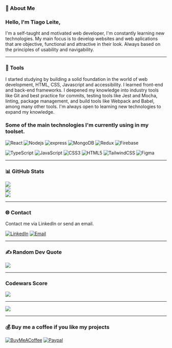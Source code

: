 ### 💫 About Me

### Hello, I'm Tiago Leite, 

I'm a self-taught and motivated web developer, I'm constantly learning new technologies. My main focus is to develop websites and web aplications that are objective, functional and attractive in their look. Always based on the principles of usability and navigability.

---

### 🔧 Tools

I started studying by building a solid foundation in the world of web development, HTML, CSS, Javascript and accessibility. I learned front-end and back-end frameworks. I deepened my knowledge into industry tools like Git and best practice for commits, testing tools like Jest and Mocha, linting, package management, and build tools like Webpack and Babel, among many other tools. I'm always open to learning new technologies to expand my knowledge.

### Some of the main technologies I'm currently using in my toolset.

![React](https://img.shields.io/badge/react-%2320232a.svg?style=for-the-badge&logo=react&logoColor=#6DDAFB)
![Nodejs](https://img.shields.io/badge/node.js-%2320232a.svg?style=for-the-badge&logo=node.js&logoColor=#8BBF3D)
![express](https://img.shields.io/badge/express-%2320232a.svg?style=for-the-badge&logo=express&logoColor=#7F7F7F)
![MongoDB](https://img.shields.io/badge/mongodb-%2320232a.svg?style=for-the-badge&logo=mongodb&logoColor=#4FAA41)
![Redux](https://img.shields.io/badge/redux-%2320232a.svg?style=for-the-badge&logo=redux&logoColor=rgb(118,74,188))
![Firebase](https://img.shields.io/badge/firebase-%2320232a.svg?style=for-the-badge&logo=firebase&logoColor=rgb(238,128,15))

![TypeScript](https://img.shields.io/badge/typescript-%2320232a.svg?style=for-the-badge&logo=typescript&logoColor=rgb(45,121,199))
![JavaScript](https://img.shields.io/badge/javascript-%2320232a.svg?style=for-the-badge&logo=javascript&logoColor=#F0D506)
![CSS3](<https://img.shields.io/badge/css3-%2320232a.svg?style=for-the-badge&logo=css3&logoColor=hsl(229,73%,52%)>)
![HTML5](<https://img.shields.io/badge/html5-%2320232a.svg?style=for-the-badge&logo=html5&logoColor=hsl(11,73%,51%)>)
![TailwindCSS](https://img.shields.io/badge/tailwind_css-%2320232a.svg?style=for-the-badge&logo=tailwind-css&logoColor=#5CB8F0)
![Figma](<https://img.shields.io/badge/figma-%2320232a.svg?style=for-the-badge&logo=figma&logoColor=hsl(137,50%,59%)>)

---

### 📊 GitHub Stats

![](https://github-readme-stats.vercel.app/api?username=tiagocreator&theme=merko&hide_border=false&include_all_commits=true&count_private=false)<br/>
![](https://github-readme-streak-stats.herokuapp.com/?user=tiagocreator&theme=merko&hide_border=false)<br/>
![](https://github-readme-stats.vercel.app/api/top-langs/?username=tiagocreator&theme=merko&hide_border=false&include_all_commits=true&count_private=false&layout=compact)

---

### 🌐 Contact

Contact me via LinkedIn or send an email.

[![LinkedIn](https://img.shields.io/badge/LinkedIn-%230077B5.svg?logo=linkedin&logoColor=white)](https://linkedin.com/in/tiagocreator)
[![Email](https://img.shields.io/badge/Email-C5221F.svg?logo=gmail&logoColor=white)](mailto:contato@tiagocreator.com)

---

### ✍️ Random Dev Quote

![](https://quotes-github-readme.vercel.app/api?type=horizontal&theme=merko)

---

### Codewars Score

![](https://www.codewars.com/users/tiagocreator/badges/large)

---

![](https://komarev.com/ghpvc/?username=tiagocreator&style=for-the-badge&color=437FFF)

---

### 💰 Buy me a coffee if you like my projects

[![BuyMeACoffee](https://img.shields.io/badge/Buy%20Me%20a%20Coffee-ffdd00?style=for-the-badge&logo=buy-me-a-coffee&logoColor=black)](https://buymeacoffee.com/tiagocreator)
[![Paypal](https://img.shields.io/badge/paypal-3951ba?style=for-the-badge&logo=paypal&logoColor=white)](https://www.paypal.com/donate/?hosted_button_id=ABBNW83ARPUXY)
